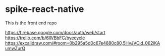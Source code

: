# spike-react-native

This is the front end repo

https://firebase.google.com/docs/auth/web/start
https://trello.com/b/6llVBbFC/byecycle
https://excalidraw.com/#room=0b295a5d0c67e4880c80,5HvJVCid_062iKAumwZurQ
